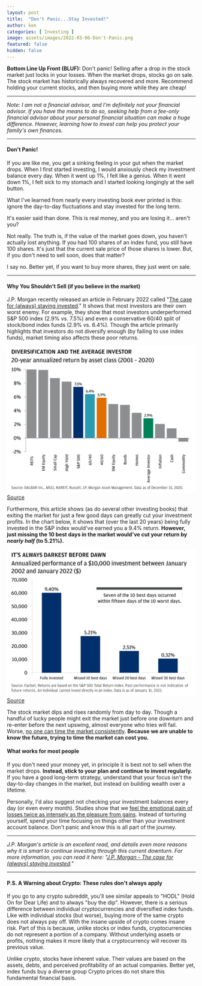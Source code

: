 ```yaml
---
layout: post
title:  "Don't Panic...Stay Invested!"
author: ken
categories: [ Investing ]
image: assets/images/2022-03-06-Don't-Panic.png
featured: false
hidden: false
---
```


**Bottom Line Up Front (BLUF):**  Don't panic!  Selling after a drop in the stock market just locks in your losses.  When the market drops, stocks go on sale.  The stock market has historically always recovered and more.  Recommend holding your current stocks, and then buying more while they are cheap!  

-------

*Note: I am not a financial advisor, and I'm definitely not your financial advisor.  If you have the means to do so, seeking help from a fee-only financial advisor about your personal financial situation can make a huge difference.  However, learning how to invest can help you protect your family's own finances.*  

--------

#### Don't Panic!

If you are like me, you get a sinking feeling in your gut when the market drops.  When I first started investing, I would anxiously check my investment balance every day.  When it went up 1%, I felt like a genius.  When it went down 1%, I felt sick to my stomach and I started looking longingly at the sell button.

What I've learned from nearly every investing book ever printed is this: ignore the day-to-day fluctuations and stay invested for the long term.  

It's easier said than done.  This is real money, and you are losing it... aren't you?  

Not really.  The truth is, if the value of the market goes down, you haven't actually lost anything.  If you had 100 shares of an index fund, you still have 100 shares.  It's just that the current sale price of those shares is lower.  But, if you don't need to sell soon, does that matter?

I say no.  Better yet, if you want to buy more shares, they just went on sale.  

-----------

#### Why You Shouldn't Sell (if you believe in the market)

J.P. Morgan recently released an article in February 2022 called "[The case for (always) staying invested](https://www.jpmorgan.com/wealth-management/wealth-partners/insights/the-case-for-always-staying-invested)."  It shows that most investors are their own worst enemy.  For example, they show that most investors underperformed S&P 500 index (2.9% vs. 7.5%) and even a conservative 60/40 split of stock/bond index funds (2.9% vs. 6.4%).  Though the article primarily highlights that investors do not diversify enough (by failing to use index funds), market timing also affects these poor returns.

![Diversification](../assets/images/2022-03-06-Don't-Panic-infographic.jpg)
[Source](https://www.jpmorgan.com/wealth-management/wealth-partners/insights/the-case-for-always-staying-invested)

Furthermore, this article shows (as do several other investing books) that exiting the market for just a few good days can greatly cut your investment profits.  In the chart below, it shows that (over the last 20 years) being fully invested in the S&P index would've earned you a 9.4% return.  **However, just missing the 10 best days in the market would've cut your return by _nearly half_ (to 5.21%).**  

![Stay Invested Chart](../assets/images/2022-03-06-Don't-Panic-infographic-2.jpg)
[Source](https://www.jpmorgan.com/wealth-management/wealth-partners/insights/the-case-for-always-staying-invested)

The stock market dips and rises randomly from day to day.  Though a handful of lucky people might exit the market just before one downturn and re-enter before the next upswing, almost everyone who tries will fail.  Worse, [no one can time the market consistently](https://hemmingwm.com/our-services/timing-the-markets).  **Because we are unable to know the future, trying to time the market can cost you.**  

#### What works for most people

If you don't need your money yet, in principle it is best not to sell when the market drops. **Instead, stick to your plan and continue to invest regularly.**  If you have a good long-term strategy, understand that your focus isn't the day-to-day changes in the market, but instead on building wealth over a lifetime.

Personally, I'd also suggest not checking your investment balances every day (or even every month).  Studies show that we [feel the emotional pain of losses twice as intensely as the pleasure from gains](https://www.behavioraleconomics.com/resources/mini-encyclopedia-of-be/loss-aversion/#:~:text=Loss%20aversion%20is%20an%20important,as%20the%20pleasure%20of%20gaining.).  Instead of torturing yourself, spend your time focusing on things other than your investment account balance.  Don't panic and know this is all part of the journey.  

------------

*J.P. Morgan's article is an excellent read, and details even more reasons why it is smart to continue investing through this current downturn.  For more information, you can read it here: "[J.P. Morgan - The case for (always) staying invested](https://www.jpmorgan.com/wealth-management/wealth-partners/insights/the-case-for-always-staying-invested)."*

------------

#### P.S. A Warning about Crypto: These rules don't always apply

If you go to any crypto subreddit, you'll see similar appeals to "HODL" (Hold On for Dear Life) and to always "buy the dip".  However, there is a serious difference between individual cryptocurrencies and diversified index funds.  Like with individual stocks (but worse), buying more of the same crypto does not always pay off.  With the insane upside of crypto comes insane risk.  Part of this is because, unlike stocks or index funds, cryptocurrencies do not represent a portion of a company.  Without underlying assets or profits, nothing makes it more likely that a cryptocurrency will recover its previous value.

Unlike crypto, stocks have inherent value.  Their values are based on the assets, debts, and perceived profitability of an actual companies.  Better yet, index funds buy a diverse group  Crypto prices do not share this fundamental financial basis.      





